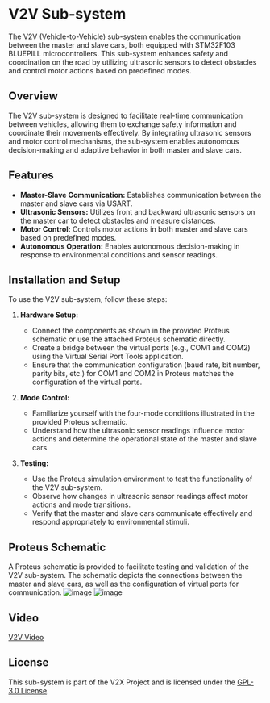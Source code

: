 
# V2V Sub-system

The V2V (Vehicle-to-Vehicle) sub-system enables the communication between the master and slave cars, both equipped with STM32F103 BLUEPILL microcontrollers. This sub-system enhances safety and coordination on the road by utilizing ultrasonic sensors to detect obstacles and control motor actions based on predefined modes.

## Overview

The V2V sub-system is designed to facilitate real-time communication between vehicles, allowing them to exchange safety information and coordinate their movements effectively. By integrating ultrasonic sensors and motor control mechanisms, the sub-system enables autonomous decision-making and adaptive behavior in both master and slave cars.

## Features

- **Master-Slave Communication:** Establishes communication between the master and slave cars via USART.
- **Ultrasonic Sensors:** Utilizes front and backward ultrasonic sensors on the master car to detect obstacles and measure distances.
- **Motor Control:** Controls motor actions in both master and slave cars based on predefined modes.
- **Autonomous Operation:** Enables autonomous decision-making in response to environmental conditions and sensor readings.

## Installation and Setup

To use the V2V sub-system, follow these steps:

1. **Hardware Setup:**
   - Connect the components as shown in the provided Proteus schematic or use the attached Proteus schematic directly.
   - Create a bridge between the virtual ports (e.g., COM1 and COM2) using the Virtual Serial Port Tools application.
   - Ensure that the communication configuration (baud rate, bit number, parity bits, etc.) for COM1 and COM2 in Proteus matches the configuration of the virtual ports.

2. **Mode Control:**
   - Familiarize yourself with the four-mode conditions illustrated in the provided Proteus schematic.
   - Understand how the ultrasonic sensor readings influence motor actions and determine the operational state of the master and slave cars.

3. **Testing:**
   - Use the Proteus simulation environment to test the functionality of the V2V sub-system.
   - Observe how changes in ultrasonic sensor readings affect motor actions and mode transitions.
   - Verify that the master and slave cars communicate effectively and respond appropriately to environmental stimuli.

## Proteus Schematic

A Proteus schematic is provided to facilitate testing and validation of the V2V sub-system. The schematic depicts the connections between the master and slave cars, as well as the configuration of virtual ports for communication.
![image]()
![image]()

## Video
[V2V Video]()

## License

This sub-system is part of the V2X Project and is licensed under the [GPL-3.0 License](https://github.com/jeremynguyenn/Embedded-Vehicle-to-Everything-autonomous-vehicles-STM32/blob/main/LICENSE).

